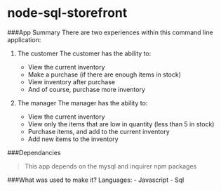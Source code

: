 # node-sql-storefront

###App Summary
There are two experiences within this command line application:
1. The customer
    The customer has the ability to:
    - View the current inventory
    - Make a purchase (if there are enough items in stock)
    - View inventory after purchase
    - And of course, purchase more inventory

2. The manager
    The manager has the ability to:
    - View the current inventory
    - View only the items that are low in quantity (less than 5 in stock)
    - Purchase items, and add to the current inventory
    - Add new items to the inventory

###Dependancies
>This app depends on the mysql and inquirer npm packages

###What was used to make it?
    Languages:
    - Javascript
    - Sql

